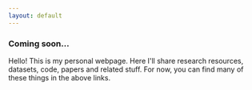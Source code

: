 ```yaml
---
layout: default
---
```


<!--
[Link to another page](./another-page.html).
-->

### Coming soon...

Hello! This is my personal webpage. Here I'll share research resources, datasets, code, papers and related stuff. For now, you can find many of these things in the above links.


